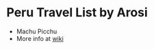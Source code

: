 # Peru Travel List by Arosi

- Machu Picchu
- More info at [wiki](en.wikipedia.org/wiki/Machu_Picchu)
